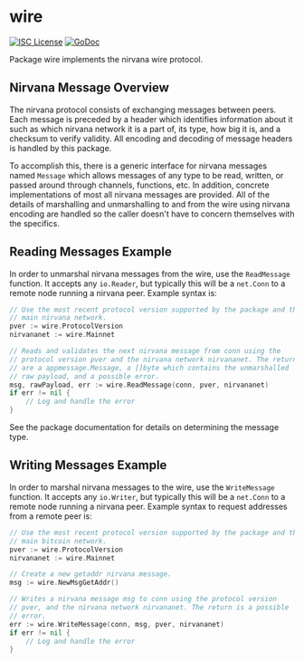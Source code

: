 # wire

[![ISC License](http://img.shields.io/badge/license-ISC-blue.svg)](https://choosealicense.com/licenses/isc/)
[![GoDoc](https://img.shields.io/badge/godoc-reference-blue.svg)](http://godoc.org/github.com/Nirvana-Chain/nirvanad/wire)

Package wire implements the nirvana wire protocol.

## Nirvana Message Overview

The nirvana protocol consists of exchanging messages between peers.
Each message is preceded by a header which identifies information
about it such as which nirvana network it is a part of, its type, how
big it is, and a checksum to verify validity. All encoding and
decoding of message headers is handled by this package.

To accomplish this, there is a generic interface for nirvana messages
named `Message` which allows messages of any type to be read, written,
or passed around through channels, functions, etc. In addition,
concrete implementations of most all nirvana messages are provided.
All of the details of marshalling and unmarshalling to and from the
wire using nirvana encoding are handled so the  caller doesn't have
to concern themselves with the specifics.

## Reading Messages Example

In order to unmarshal nirvana messages from the wire, use the
`ReadMessage` function. It accepts any `io.Reader`, but typically
this will be a `net.Conn` to a remote node running a nirvana peer.
Example syntax is:

```Go
// Use the most recent protocol version supported by the package and the
// main nirvana network.
pver := wire.ProtocolVersion
nirvananet := wire.Mainnet

// Reads and validates the next nirvana message from conn using the
// protocol version pver and the nirvana network nirvananet. The returns
// are a appmessage.Message, a []byte which contains the unmarshalled
// raw payload, and a possible error.
msg, rawPayload, err := wire.ReadMessage(conn, pver, nirvananet)
if err != nil {
	// Log and handle the error
}
```

See the package documentation for details on determining the message
type.

## Writing Messages Example

In order to marshal nirvana messages to the wire, use the
`WriteMessage` function. It accepts any `io.Writer`, but typically
this will be a `net.Conn` to a remote node running a nirvana peer.
Example syntax to request addresses from a remote peer is:

```Go
// Use the most recent protocol version supported by the package and the
// main bitcoin network.
pver := wire.ProtocolVersion
nirvananet := wire.Mainnet

// Create a new getaddr nirvana message.
msg := wire.NewMsgGetAddr()

// Writes a nirvana message msg to conn using the protocol version
// pver, and the nirvana network nirvananet. The return is a possible
// error.
err := wire.WriteMessage(conn, msg, pver, nirvananet)
if err != nil {
	// Log and handle the error
}
```
